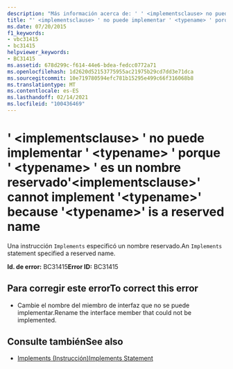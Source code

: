 ```yaml
---
description: "Más información acerca de: ' ' <implementsclause> no puede implementar ' <typename> ' porque ' <typename> ' es un nombre reservado"
title: "' <implementsclause> ' no puede implementar ' <typename> ' porque ' <typename> ' es un nombre reservado"
ms.date: 07/20/2015
f1_keywords:
- vbc31415
- bc31415
helpviewer_keywords:
- BC31415
ms.assetid: 678d299c-f614-44e6-bdea-fedcc0772a71
ms.openlocfilehash: 1d2620d52153775955ac21975b29cd7dd3e71dca
ms.sourcegitcommit: 10e719780594efc781b15295e499c66f316068b8
ms.translationtype: MT
ms.contentlocale: es-ES
ms.lasthandoff: 02/14/2021
ms.locfileid: "100436469"
---
```

# <a name="implementsclause-cannot-implement-typename-because-typename-is-a-reserved-name"></a><span data-ttu-id="85a10-103">' \<implementsclause> ' no puede implementar ' \<typename> ' porque ' \<typename> ' es un nombre reservado</span><span class="sxs-lookup"><span data-stu-id="85a10-103">'\<implementsclause>' cannot implement '\<typename>' because '\<typename>' is a reserved name</span></span>

<span data-ttu-id="85a10-104">Una instrucción `Implements` especificó un nombre reservado.</span><span class="sxs-lookup"><span data-stu-id="85a10-104">An `Implements` statement specified a reserved name.</span></span>  
  
 <span data-ttu-id="85a10-105">**Id. de error:** BC31415</span><span class="sxs-lookup"><span data-stu-id="85a10-105">**Error ID:** BC31415</span></span>  
  
## <a name="to-correct-this-error"></a><span data-ttu-id="85a10-106">Para corregir este error</span><span class="sxs-lookup"><span data-stu-id="85a10-106">To correct this error</span></span>  
  
- <span data-ttu-id="85a10-107">Cambie el nombre del miembro de interfaz que no se puede implementar.</span><span class="sxs-lookup"><span data-stu-id="85a10-107">Rename the interface member that could not be implemented.</span></span>  
  
## <a name="see-also"></a><span data-ttu-id="85a10-108">Consulte también</span><span class="sxs-lookup"><span data-stu-id="85a10-108">See also</span></span>

- [<span data-ttu-id="85a10-109">Implements (Instrucción)</span><span class="sxs-lookup"><span data-stu-id="85a10-109">Implements Statement</span></span>](../language-reference/statements/implements-statement.md)
